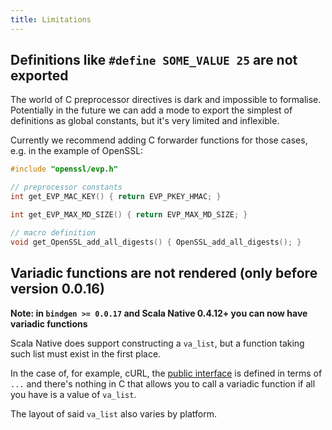 ```yaml
---
title: Limitations
---
```


## Definitions like `#define SOME_VALUE 25` are not exported

The world of C preprocessor directives is dark and impossible to formalise.
Potentially in the future we can add a mode to export the simplest of definitions
as global constants, but it's very limited and inflexible.

Currently we recommend adding C forwarder functions for those cases, e.g. in the example of OpenSSL:

```c
#include "openssl/evp.h"

// preprocessor constants
int get_EVP_MAC_KEY() { return EVP_PKEY_HMAC; }

int get_EVP_MAX_MD_SIZE() { return EVP_MAX_MD_SIZE; }

// macro definition
void get_OpenSSL_add_all_digests() { OpenSSL_add_all_digests(); }
```

## Variadic functions are not rendered (only before version 0.0.16)

**Note: in `bindgen >= 0.0.17` and Scala Native 0.4.12+ you can now have variadic functions**

Scala Native does support constructing a `va_list`, but a function taking such list must exist in the first place.

In the case of, for example, cURL, the [public interface](https://github.com/curl/curl/blob/master/include/curl/curl.h#L2889) is defined in terms of `...` and there's 
nothing in C that allows you to call a variadic function if all you have is a value of `va_list`.

The layout of said `va_list` also varies by platform.
